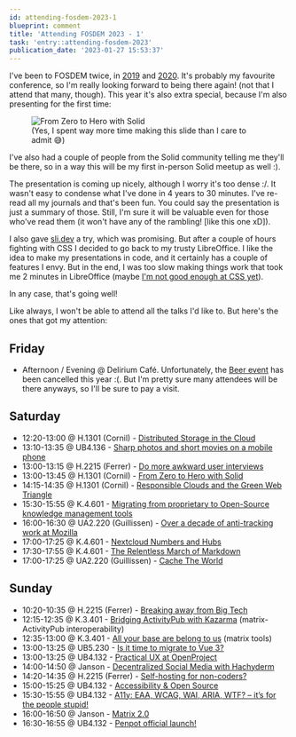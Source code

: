 ```yaml
---
id: attending-fosdem-2023-1
blueprint: comment
title: 'Attending FOSDEM 2023 - 1'
task: 'entry::attending-fosdem-2023'
publication_date: '2023-01-27 15:53:37'
---
```


I've been to FOSDEM twice, in [2019](https://noeldemartin.com/tasks/attending-fosdem) and [2020](https://noeldemartin.com/tasks/attending-fosdem-2020). It's probably my favourite conference, so I'm really looking forward to being there again! (not that I attend that many, though). This year it's also extra special, because I'm also presenting for the first time:

<figure>
  <img src="/img/tasks/fosdem-2023-talk.png" alt="From Zero to Hero with Solid">
  <figcaption class="text-sm">(Yes, I spent way more time making this slide than I care to admit 😅️)</figcaption>
</figure>

I've also had a couple of people from the Solid community telling me they'll be there, so in a way this will be my first in-person Solid meetup as well :).

The presentation is coming up nicely, although I worry it's too dense :/. It wasn't easy to condense what I've done in 4 years to 30 minutes. I've re-read all my journals and that's been fun. You could say the presentation is just a summary of those. Still, I'm sure it will be valuable even for those who've read them (it won't have any of the rambling! \[like this one xD\]).

I also gave [sli.dev](https://sli.dev) a try, which was promising. But after a couple of hours fighting with CSS I decided to go back to my trusty LibreOffice. I like the idea to make my presentations in code, and it certainly has a couple of features I envy. But in the end, I was too slow making things work that took me 2 minutes in LibreOffice (maybe [I'm not good enough at CSS yet](https://noeldemartin.com/tasks/learning-css)).

In any case, that's going well!

Like always, I won't be able to attend all the talks I'd like to. But here's the ones that got my attention:

## Friday

- Afternoon / Evening @ Delirium Café. Unfortunately, the [Beer event](https://archive.fosdem.org/2020/beerevent/) has been cancelled this year :(. But I'm pretty sure many attendees will be there anyways, so I'll be sure to pay a visit.

## Saturday

- 12:20-13:00 @ H.1301 (Cornil) - [Distributed Storage in the Cloud](https://fosdem.org/2023/schedule/event/sovcloud_distributed_storage_in_the_cloud/)
- 13:10-13:35 @ UB4.136 - [Sharp photos and short movies on a mobile phone](https://fosdem.org/2023/schedule/event/sharp_photos/)
- 13:00-13:15 @ H.2215 (Ferrer) - [Do more awkward user interviews](https://fosdem.org/2023/schedule/event/awkward_user_interviews/)
- 13:00-13:45 @ H.1301 (Cornil) - [From Zero to Hero with Solid](https://fosdem.org/2023/schedule/event/sovcloud_from_zero_to_hero_with_solid/)
- 14:15-14:35 @ H.1301 (Cornil) - [Responsible Clouds and the Green Web Triangle](https://fosdem.org/2023/schedule/event/sovcloud_responsible_clouds_and_the_green_web_triangle/)
- 15:30-15:55 @ K.4.601 - [Migrating from proprietary to Open-Source knowledge management tools](https://fosdem.org/2023/schedule/event/collab_xwiki/)
- 16:00-16:30 @ UA2.220 (Guillissen) - [Over a decade of anti-tracking work at Mozilla](https://fosdem.org/2023/schedule/event/mozilla_anti_tracking/)
- 17:00-17:25 @ K.4.601 - [Nextcloud Numbers and Hubs](https://fosdem.org/2023/schedule/event/collab_nextcloud/)
- 17:30-17:55 @ K.4.601 - [The Relentless March of Markdown](https://fosdem.org/2023/schedule/event/collab_tiki/)
- 17:00-17:25 @ UA2.220 (Guillissen) - [Cache The World](https://fosdem.org/2023/schedule/event/mozilla_cachetheworld/)

## Sunday

- 10:20-10:35 @ H.2215 (Ferrer) - [Breaking away from Big Tech](https://fosdem.org/2023/schedule/event/breaking_from_big_tech/)
- 12:15-12:35 @ K.3.401 - [Bridging ActivityPub with Kazarma](https://fosdem.org/2023/schedule/event/bridging_ap_with_kazarma/) (matrix-ActivityPub interoperability)
- 12:35-13:00 @ K.3.401 - [All your base are belong to us](https://fosdem.org/2023/schedule/event/all_your_base_are_belong_to_us/) (matrix tools)
- 13:00-13:25 @ UB5.230 - [Is it time to migrate to Vue 3?](https://fosdem.org/2023/schedule/event/vue3/)
- 13:00-13:25 @ UB4.132 - [Practical UX at OpenProject](https://fosdem.org/2023/schedule/event/practical_ux_at_openproject/)
- 14:00-14:50 @ Janson - [Decentralized Social Media with Hachyderm](https://fosdem.org/2023/schedule/event/hachyderm/)
- 14:20-14:35 @ H.2215 (Ferrer) - [Self-hosting for non-coders?](https://fosdem.org/2023/schedule/event/self_hosting_for_non_coders/)
- 15:00-15:25 @ UB4.132 - [Accessibility & Open Source](https://fosdem.org/2023/schedule/event/accessibility_and_open_source/)
- 15:30-15:55 @ UB4.132 - [A11y: EAA, WCAG, WAI, ARIA, WTF? – it’s for the people stupid!](https://fosdem.org/2023/schedule/event/a11y_eaa_bfsg_wcag_wai_aria_wtf/)
- 16:00-16:50 @ Janson - [Matrix 2.0](https://fosdem.org/2023/schedule/event/matrix20/)
- 16:30-16:55 @ UB4.132 - [Penpot official launch!](https://fosdem.org/2023/schedule/event/penpot_official_launch/)
